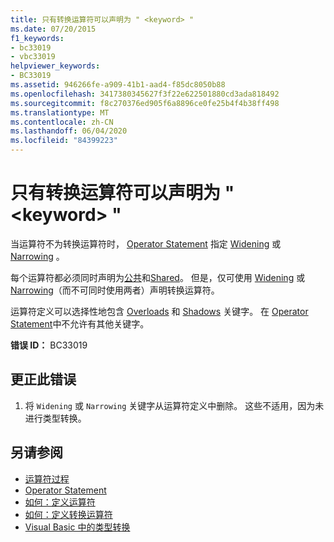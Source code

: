 ```yaml
---
title: 只有转换运算符可以声明为 " <keyword> "
ms.date: 07/20/2015
f1_keywords:
- bc33019
- vbc33019
helpviewer_keywords:
- BC33019
ms.assetid: 946266fe-a909-41b1-aad4-f85dc8050b88
ms.openlocfilehash: 3417380345627f3f22e622501880cd3ada818492
ms.sourcegitcommit: f8c270376ed905f6a8896ce0fe25b4f4b38ff498
ms.translationtype: MT
ms.contentlocale: zh-CN
ms.lasthandoff: 06/04/2020
ms.locfileid: "84399223"
---
```

# <a name="only-conversion-operators-can-be-declared-keyword"></a>只有转换运算符可以声明为 " \<keyword> "
当运算符不为转换运算符时， [Operator Statement](../language-reference/statements/operator-statement.md) 指定 [Widening](../language-reference/modifiers/widening.md) 或 [Narrowing](../language-reference/modifiers/narrowing.md) 。  
  
 每个运算符都必须同时声明为[公共](../language-reference/modifiers/public.md)和[Shared](../language-reference/modifiers/shared.md)。 但是，仅可使用 [Widening](../language-reference/modifiers/widening.md) 或 [Narrowing](../language-reference/modifiers/narrowing.md)（而不可同时使用两者）声明转换运算符。  
  
 运算符定义可以选择性地包含 [Overloads](../language-reference/modifiers/overloads.md) 和 [Shadows](../language-reference/modifiers/shadows.md) 关键字。 在 [Operator Statement](../language-reference/statements/operator-statement.md)中不允许有其他关键字。  
  
 **错误 ID：** BC33019  
  
## <a name="to-correct-this-error"></a>更正此错误  
  
1. 将 `Widening` 或 `Narrowing` 关键字从运算符定义中删除。 这些不适用，因为未进行类型转换。  
  
## <a name="see-also"></a>另请参阅

- [运算符过程](../programming-guide/language-features/procedures/operator-procedures.md)
- [Operator Statement](../language-reference/statements/operator-statement.md)
- [如何：定义运算符](../programming-guide/language-features/procedures/how-to-define-an-operator.md)
- [如何：定义转换运算符](../programming-guide/language-features/procedures/how-to-define-a-conversion-operator.md)
- [Visual Basic 中的类型转换](../programming-guide/language-features/data-types/type-conversions.md)
